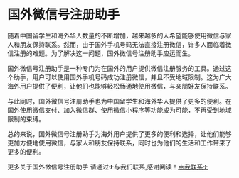 # 国外微信号注册助手

随着中国留学生和海外华人数量的不断增加，越来越多的人希望能够使用微信与家人和朋友保持联系。然而，由于国外手机号码无法直接注册微信，许多人面临着微信注册的难题。为了解决这一问题，国外微信号注册助手应运而生。

国外微信号注册助手是一种专门为在国外的用户提供微信注册服务的工具。通过这个助手，用户可以使用国外手机号码成功注册微信，并且不受地域限制。这为广大海外用户提供了便利，让他们也能够轻松畅通地使用微信，与亲朋好友保持联系。

与此同时，国外微信号注册助手也为中国留学生和海外华人提供了更多的便利。在国外使用微信支付、加入微信群、使用微信小程序等功能成为可能，不再受到地域限制的束缚。

总的来说，国外微信号注册助手为海外用户提供了更多的便利和选择，让他们能够更加方便地使用微信，与家人和朋友保持联系，同时也为他们的生活和工作带来了更多的便利。

更多关于国外微信号注册助手 请通过✈与我们联系,感谢阅读！[点我联系✈](https://web.G208.com)